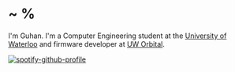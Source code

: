 <h1>~ %</h1>

I'm Guhan. I'm a Computer Engineering student at the [University of Waterloo](https://github.com/uWaterloo) and firmware developer at [UW Orbital](https://github.com/UWOrbital).

[![spotify-github-profile](https://spotify-github-profile.vercel.app/api/view?uid=dcgrvurkqla8ap9uyl02pj2tl&cover_image=true&theme=natemoo-re&show_offline=false&background_color=121212&interchange=true&bar_color=9bbcd8&bar_color_cover=false)](https://spotify-github-profile.vercel.app/api/view?uid=dcgrvurkqla8ap9uyl02pj2tl&redirect=true)
